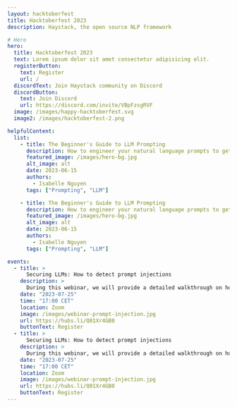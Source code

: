 ```yaml
---
layout: hacktoberfest
title: Hacktoberfest 2023
description: Haystack, the open source NLP framework

# Hero
hero:
  title: Hacktoberfest 2023
  text: Lorem ipsum dolor sit amet consectetur adipisicing elit.
  registerButton:
    text: Register
    url: /
  discordText: Join Haystack community on Discord
  discordButton:
    text: Join Discord
    url: https://discord.com/invite/VBpFzsgRVF
  image: /images/happy-hacktoberfest.svg
  image2: /images/hacktoberfest-2.png

helpfulContent:
  list:
    - title: The Beginner's Guide to LLM Prompting
      description: How to engineer your natural language prompts to get the best answers from a large language model
      featured_image: /images/hero-bg.jpg
      alt_image: alt
      date: 2023-06-15
      authors:
        - Isabelle Nguyen
      tags: ["Prompting", "LLM"]

    - title: The Beginner's Guide to LLM Prompting
      description: How to engineer your natural language prompts to get the best answers from a large language model
      featured_image: /images/hero-bg.jpg
      alt_image: alt
      date: 2023-06-15
      authors:
        - Isabelle Nguyen
      tags: ["Prompting", "LLM"]

events:
  - title: >
      Securing LLMs: How to detect prompt injections
    description: >
      During this webinar, we will provide a detailed walkthrough on how we curated a dataset and trained a classifier...
    date: "2023-07-25"
    time: "17:00 CET"
    location: Zoom
    image: /images/webinar-prompt-injection.jpg
    url: https://hubs.li/Q01Xr4GB0
    buttonText: Register
  - title: >
      Securing LLMs: How to detect prompt injections
    description: >
      During this webinar, we will provide a detailed walkthrough on how we curated a dataset and trained a classifier...
    date: "2023-07-25"
    time: "17:00 CET"
    location: Zoom
    image: /images/webinar-prompt-injection.jpg
    url: https://hubs.li/Q01Xr4GB0
    buttonText: Register
---
```

